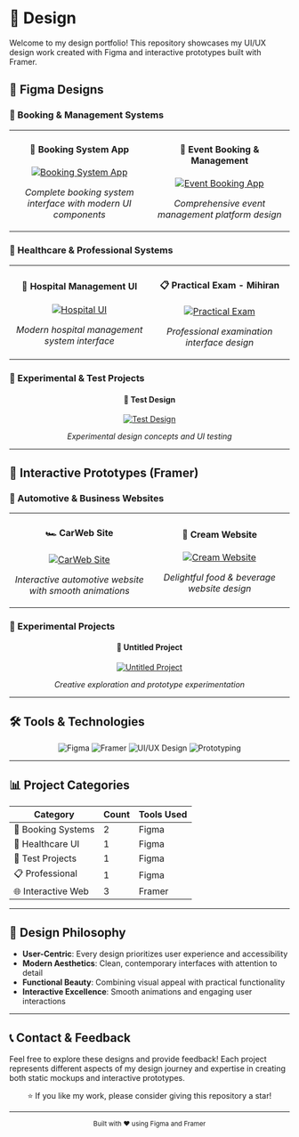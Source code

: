# 🎨 Design

Welcome to my design portfolio! This repository showcases my UI/UX design work created with Figma and interactive prototypes built with Framer.

## 📱 Figma Designs

### 🏨 Booking & Management Systems

<table>
  <tr>
    <td align="center" width="50%">
      <h4>🎫 Booking System App</h4>
      <a href="https://www.figma.com/design/jlM0o1AT7cwpb39pRjqwPD/Boking-System-App?node-id=0-1&t=w0ALWBOpEVG37xd9-1">
        <img src="https://img.shields.io/badge/View%20Design-Figma-F24E1E?style=for-the-badge&logo=figma&logoColor=white" alt="Booking System App">
      </a>
      <p><em>Complete booking system interface with modern UI components</em></p>
    </td>
    <td align="center" width="50%">
      <h4>🎉 Event Booking & Management</h4>
      <a href="https://www.figma.com/design/nkZRXtIpRFJ2EmAOs0AMxm/event-booking-and-management-app?node-id=0-1&t=1iwARnr51bA2y5b5-1">
        <img src="https://img.shields.io/badge/View%20Design-Figma-F24E1E?style=for-the-badge&logo=figma&logoColor=white" alt="Event Booking App">
      </a>
      <p><em>Comprehensive event management platform design</em></p>
    </td>
  </tr>
</table>

### 🏥 Healthcare & Professional Systems

<table>
  <tr>
    <td align="center" width="50%">
      <h4>🏥 Hospital Management UI</h4>
      <a href="https://www.figma.com/design/EIYNhIf0SpE0iGlPVAcN06/Hospital-UI?node-id=0-1&t=gpTHe8rF5UYQtJPh-1">
        <img src="https://img.shields.io/badge/View%20Design-Figma-F24E1E?style=for-the-badge&logo=figma&logoColor=white" alt="Hospital UI">
      </a>
      <p><em>Modern hospital management system interface</em></p>
    </td>
    <td align="center" width="50%">
      <h4>📋 Practical Exam - Mihiran</h4>
      <a href="https://www.figma.com/design/5oCPRzeTIxQiwHhcmytPNV/Practical-Exam--Mihiran?node-id=0-1&t=VHTCoYDRiI3ymAOE-1">
        <img src="https://img.shields.io/badge/View%20Design-Figma-F24E1E?style=for-the-badge&logo=figma&logoColor=white" alt="Practical Exam">
      </a>
      <p><em>Professional examination interface design</em></p>
    </td>
  </tr>
</table>

### 🧪 Experimental & Test Projects

<div align="center">
  <h4>🔬 Test Design</h4>
  <a href="https://www.figma.com/design/NM21P4CpQov9TNLGnKsE8R/Test?node-id=0-1&t=braVBRwLit6MqkwY-">
    <img src="https://img.shields.io/badge/View%20Design-Figma-F24E1E?style=for-the-badge&logo=figma&logoColor=white" alt="Test Design">
  </a>
  <p><em>Experimental design concepts and UI testing</em></p>
</div>

---

## 🚀 Interactive Prototypes (Framer)

### 🚗 Automotive & Business Websites

<table>
  <tr>
    <td align="center" width="50%">
      <h4>🏎️ CarWeb Site</h4>
      <a href="https://framer.com/projects/CarWeb-site--SildWWyOWzF1zWz5Q6XU-ahy1K">
        <img src="https://img.shields.io/badge/View%20Prototype-Framer-0055FF?style=for-the-badge&logo=framer&logoColor=white" alt="CarWeb Site">
      </a>
      <p><em>Interactive automotive website with smooth animations</em></p>
    </td>
    <td align="center" width="50%">
      <h4>🍦 Cream Website</h4>
      <a href="https://framer.com/projects/CreamWebsite--KuJjNx9YqBnVUDO0Z5ct-4FLrP">
        <img src="https://img.shields.io/badge/View%20Prototype-Framer-0055FF?style=for-the-badge&logo=framer&logoColor=white" alt="Cream Website">
      </a>
      <p><em>Delightful food & beverage website design</em></p>
    </td>
  </tr>
</table>

### 🎯 Experimental Projects

<div align="center">
  <h4>🎨 Untitled Project</h4>
  <a href="https://framer.com/projects/Untitled--yHUYL2PzuXW9k2uYGR8i-9lpK3">
    <img src="https://img.shields.io/badge/View%20Prototype-Framer-0055FF?style=for-the-badge&logo=framer&logoColor=white" alt="Untitled Project">
  </a>
  <p><em>Creative exploration and prototype experimentation</em></p>
</div>

---

## 🛠️ Tools & Technologies

<div align="center">
  <img src="https://img.shields.io/badge/Figma-F24E1E?style=for-the-badge&logo=figma&logoColor=white" alt="Figma">
  <img src="https://img.shields.io/badge/Framer-0055FF?style=for-the-badge&logo=framer&logoColor=white" alt="Framer">
  <img src="https://img.shields.io/badge/UI%2FUX-Design-FF6B6B?style=for-the-badge" alt="UI/UX Design">
  <img src="https://img.shields.io/badge/Prototyping-Interactive-4ECDC4?style=for-the-badge" alt="Prototyping">
</div>

---

## 📊 Project Categories

| Category | Count | Tools Used |
|----------|--------|------------|
| 🎫 Booking Systems | 2 | Figma |
| 🏥 Healthcare UI | 1 | Figma |
| 🧪 Test Projects | 1 | Figma |
| 📋 Professional | 1 | Figma |
| 🌐 Interactive Web | 3 | Framer |

---

## 🎯 Design Philosophy

- **User-Centric**: Every design prioritizes user experience and accessibility
- **Modern Aesthetics**: Clean, contemporary interfaces with attention to detail
- **Functional Beauty**: Combining visual appeal with practical functionality
- **Interactive Excellence**: Smooth animations and engaging user interactions

---

## 📞 Contact & Feedback

Feel free to explore these designs and provide feedback! Each project represents different aspects of my design journey and expertise in creating both static mockups and interactive prototypes.

<div align="center">
  <p>⭐ If you like my work, please consider giving this repository a star!</p>
</div>

---

<div align="center">
  <sub>Built with ❤️ using Figma and Framer</sub>
</div>
